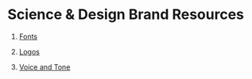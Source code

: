 # Science & Design Brand Resources

1. [Fonts](https://github.com/scidsg/brand-resources/tree/main/fonts)

2. [Logos](https://github.com/scidsg/brand-resources/tree/main/logo)

3. [Voice and Tone](https://github.com/scidsg/brand-resources/blob/main/Voice%20and%20Tone.md)

